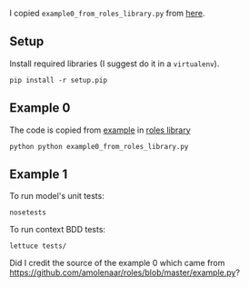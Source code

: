 I copied `example0_from_roles_library.py` from [here](https://github.com/amolenaar/roles/blob/master/example.py).


Setup
---
Install required libraries (I suggest do it in a `virtualenv`).

```
pip install -r setup.pip
```

Example 0
----
The code is copied from [example](https://github.com/amolenaar/roles/blob/master/example.py) in [roles library](https://github.com/amolenaar/roles)

```
python python example0_from_roles_library.py
```

Example 1
----
To run model's unit tests:

```
nosetests
```

To run context BDD tests:

```
lettuce tests/
```

Did I credit the source of the example 0 which came from <https://github.com/amolenaar/roles/blob/master/example.py>?

